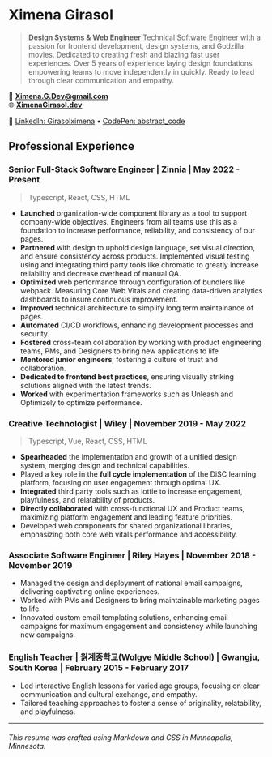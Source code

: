 # Ximena Girasol

> **Design Systems & Web Engineer**
> Technical Software Engineer with a passion for frontend development, design systems, and Godzilla movies. Dedicated to creating fresh and blazing fast user experiences. Over 5 years of experience laying design foundations empowering teams to move independently in quickly. Ready to lead through clear communication and empathy.

📧 **<Ximena.G.Dev@gmail.com>**\
🌐 **[XimenaGirasol.dev](https://ximenaGirasol.dev)**

🔗 [LinkedIn: Girasolximena](https://www.linkedin.com/in/XimenaGirasol) • [CodePen: abstract_code](https://codepen.io/abstract_code)

## Professional Experience

### Senior Full-Stack Software Engineer | Zinnia | May 2022 - Present
> Typescript, React, CSS, HTML

- **Launched** organization-wide component library as a tool to support company-wide objectives. Engineers from all teams use this as a foundation to increase performance, reliability, and consistency of our pages.
- **Partnered** with design to uphold design language, set visual direction, and ensure consistency across products. Implemented visual testing using and integrating third party tools like chromatic to greatly increase reliability and decrease overhead of manual QA.
- **Optimized** web performance through configuration of bundlers like webpack. Measuring Core Web Vitals and creating data-driven analytics dashboards to insure continuous improvement.
- **Improved** technical architecture to simplify long term maintainance of pages.
- **Automated** CI/CD workflows, enhancing development processes and security.
- **Fostered** cross-team collaboration by working with product engineering teams, PMs, and Designers to bring new applications to life
- **Mentored junior engineers**, fostering a culture of trust and collaboration.
- **Dedicated to frontend best practices**, ensuring visually striking solutions aligned with the latest trends.
- **Worked** with experimentation frameworks such as Unleash and Optimizely to optimize performance.

### Creative Technologist | Wiley | November 2019 - May 2022
> Typescript, Vue, React, CSS, HTML

- **Spearheaded** the implementation and growth of a unified design system, merging design and technical capabilities.
- Played a key role in the **full cycle implementation** of the DiSC learning platform, focusing on user engagement through optimal UX.
- **Integrated** third party tools such as lottie to increase engagement, playfulness, and relatability of products.
- **Directly collaborated** with cross-functional UX and Product teams, maximizing platform engagement and leading feature priorities.
- Developed web components for shared organizational libraries, emphasizing both core web vitals performance and accessibility.

### Associate Software Engineer | Riley Hayes | November 2018 - November 2019

- Managed the design and deployment of national email campaigns, delivering captivating online experiences.
- Worked with PMs and Designers to bring maintainable marketing pages to life.
- Innovated custom email templating solutions, enhancing email campaigns for maximum engagement and consistency while launching new campaigns.

### English Teacher | 웕계중학교(Wolgye Middle School) | Gwangju, South Korea | February 2015 - February 2017

- Led interactive English lessons for varied age groups, focusing on clear communication and cultural exchange, and empathy.
- Tailored teaching approaches to foster a sense of originality, relatability, and playfulness.

---

###### *This resume was crafted using Markdown and CSS in Minneapolis, Minnesota.*
